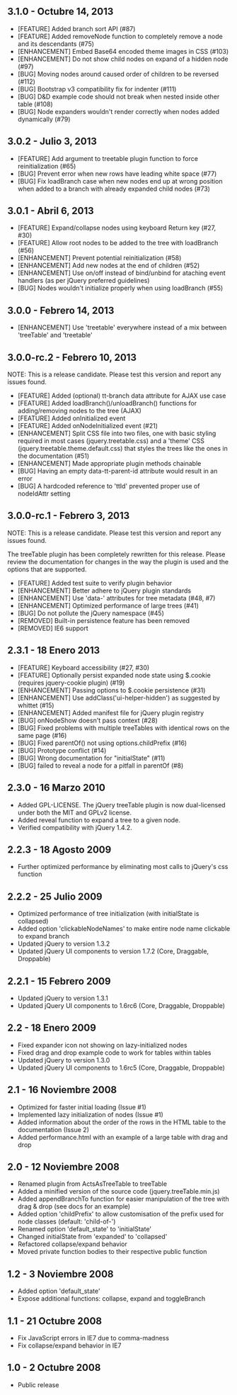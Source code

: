 ## 3.1.0 - Octubre 14, 2013

* [FEATURE] Added branch sort API (#87)
* [FEATURE] Added removeNode function to completely remove a node and its descendants (#75)
* [ENHANCEMENT] Embed Base64 encoded theme images in CSS (#103)
* [ENHANCEMENT] Do not show child nodes on expand of a hidden node (#97)
* [BUG] Moving nodes around caused order of children to be reversed (#112)
* [BUG] Bootstrap v3 compatibility fix for indenter (#111)
* [BUG] D&D example code should not break when nested inside other table (#108)
* [BUG] Node expanders wouldn't render correctly when nodes added dynamically (#79)

## 3.0.2 - Julio 3, 2013

* [FEATURE] Add argument to treetable plugin function to force reinitialization (#65)
* [BUG] Prevent error when new rows have leading white space (#77)
* [BUG] Fix loadBranch case when new nodes end up at wrong position when added to a branch with already expanded child nodes (#73)

## 3.0.1 - Abril 6, 2013

* [FEATURE] Expand/collapse nodes using keyboard Return key (#27, #30)
* [FEATURE] Allow root nodes to be added to the tree with loadBranch (#56)
* [ENHANCEMENT] Prevent potential reinitialization (#58)
* [ENHANCEMENT] Add new nodes at the end of children (#52)
* [ENHANCEMENT] Use on/off instead of bind/unbind for ataching event handlers (as per jQuery preferred guidelines)
* [BUG] Nodes wouldn't initialize properly when using loadBranch (#55)

## 3.0.0 - Febrero 14, 2013

* [ENHANCEMENT] Use 'treetable' everywhere instead of a mix between 'treeTable' and 'treetable'

## 3.0.0-rc.2 - Febrero 10, 2013

NOTE: This is a release candidate. Please test this version and report any
issues found.

* [FEATURE] Added (optional) tt-branch data attribute for AJAX use case
* [FEATURE] Added loadBranch()/unloadBranch() functions for adding/removing nodes to the tree (AJAX)
* [FEATURE] Added onInitialized event
* [FEATURE] Added onNodeInitialized event (#21)
* [ENHANCEMENT] Split CSS file into two files, one with basic styling required in most cases (jquery.treetable.css) and a 'theme' CSS (jquery.treetable.theme.default.css) that styles the trees like the ones in the documentation (#51)
* [ENHANCEMENT] Made appropriate plugin methods chainable
* [BUG] Having an empty data-tt-parent-id attribute would result in an error
* [BUG] A hardcoded reference to 'ttId' prevented proper use of nodeIdAttr setting

## 3.0.0-rc.1 - Febrero 3, 2013

NOTE: This is a release candidate. Please test this version and report any
issues found.

The treeTable plugin has been completely rewritten for this release. Please
review the documentation for changes in the way the plugin is used and the
options that are supported.

* [FEATURE] Added test suite to verify plugin behavior
* [ENHANCEMENT] Better adhere to jQuery plugin standards
* [ENHANCEMENT] Use 'data-' attributes for tree metadata (#48, #7)
* [ENHANCEMENT] Optimized performance of large trees (#41)
* [BUG] Do not pollute the jQuery namespace (#45)
* [REMOVED] Built-in persistence feature has been removed
* [REMOVED] IE6 support

## 2.3.1 - 18 Enero 2013

* [FEATURE] Keyboard accessibility (#27, #30)
* [FEATURE] Optionally persist expanded node state using $.cookie (requires
jquery-cookie plugin) (#19)
* [ENHANCEMENT] Passing options to $.cookie persistence (#31)
* [ENHANCEMENT] Use addClass('ui-helper-hidden') as suggested by whittet (#15)
* [ENHANCEMENT] Added manifest file for jQuery plugin registry
* [BUG] onNodeShow doesn't pass context (#28)
* [BUG] Fixed problems with multiple treeTables with identical rows on the
same page (#16)
* [BUG] Fixed parentOf() not using options.childPrefix (#16)
* [BUG] Prototype conflict (#14)
* [BUG] Wrong documentation for "initialState" (#11)
* [BUG] failed to reveal a node for a pitfall in parentOf (#8)

## 2.3.0 - 16 Marzo 2010

* Added GPL-LICENSE. The jQuery treeTable plugin is now dual-licensed under both the MIT and GPLv2 license.
* Added reveal function to expand a tree to a given node.
* Verified compatibility with jQuery 1.4.2.

## 2.2.3 - 18 Agosto 2009

* Further optimized performance by eliminating most calls to jQuery's css function

## 2.2.2 - 25 Julio 2009

* Optimized performance of tree initialization (with initialState is collapsed)
* Added option 'clickableNodeNames' to make entire node name clickable to expand branch
* Updated jQuery to version 1.3.2
* Updated jQuery UI components to version 1.7.2 (Core, Draggable, Droppable)

## 2.2.1 - 15 Febrero 2009

* Updated jQuery to version 1.3.1
* Updated jQuery UI components to 1.6rc6 (Core, Draggable, Droppable)

## 2.2 - 18 Enero 2009

* Fixed expander icon not showing on lazy-initialized nodes
* Fixed drag and drop example code to work for tables within tables
* Updated jQuery to version 1.3.0
* Updated jQuery UI components to 1.6rc5 (Core, Draggable, Droppable)

## 2.1 - 16 Noviembre 2008

* Optimized for faster initial loading (Issue #1)
* Implemented lazy initialization of nodes (Issue #1)
* Added information about the order of the rows in the HTML table to the documentation (Issue 2)
* Added performance.html with an example of a large table with drag and drop

## 2.0 - 12 Noviembre 2008

* Renamed plugin from ActsAsTreeTable to treeTable
* Added a minified version of the source code (jquery.treeTable.min.js)
* Added appendBranchTo function for easier manipulation of the tree with drag & drop (see docs for an example)
* Added option 'childPrefix' to allow customisation of the prefix used for node classes (default: 'child-of-')
* Renamed option 'default_state' to 'initialState'
* Changed initialState from 'expanded' to 'collapsed'
* Refactored collapse/expand behavior
* Moved private function bodies to their respective public function

## 1.2 - 3 Noviembre 2008

* Added option 'default_state'
* Expose additional functions: collapse, expand and toggleBranch

## 1.1 - 21 Octubre 2008

* Fix JavaScript errors in IE7 due to comma-madness
* Fix collapse/expand behavior in IE7

## 1.0 - 2 Octubre 2008

* Public release
